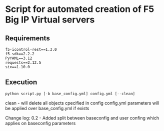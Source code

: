 # Script for automated creation of F5 Big IP Virtual servers

## Requirements
```
f5-icontrol-rest==1.3.0
f5-sdk==2.2.2
PyYAML==3.12
requests==2.12.5
six==1.10.0
```
## Execution

```
python script.py [-b base_config.yml] config.yml [--clean]
```
clean - will delete all objects cpecified in config
config.yml parameters will be applied over base_config.yml if exists

Change log:
0.2 - Added split between baseconfig and user confing which applies on baseconfig parameters